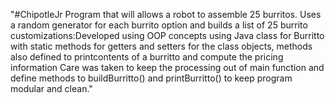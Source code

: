 "#ChipotleJr Program that will allows a robot to assemble 25 burritos. Uses a random generator for each burrito option and builds a list of 25 burrito customizations:Developed using OOP concepts using Java class for Burritto with static methods for getters and setters for the class objects, methods also defined to printcontents of a burritto and compute the pricing information Care was taken to keep the processing out of main function and define methods to buildBurritto() and printBurritto() to keep program modular and clean." 
